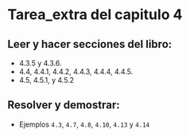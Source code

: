# Tarea_extra del capitulo 4

## Leer y hacer secciones del libro:

- 4.3.5 y 4.3.6.
- 4.4, 4.4.1, 4.4.2, 4.4.3, 4.4.4, 4.4.5.
- 4.5, 4.5.1, y 4.5.2

## Resolver y demostrar:

- Ejemplos `4.3`, `4.7`, `4.8`, `4.10`, `4.13` y `4.14`
